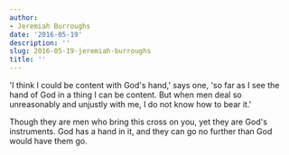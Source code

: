 ```yaml
---
author:
- Jeremiah Burroughs
date: '2016-05-19'
description: ''
slug: 2016-05-19-jeremiah-burroughs
title: ''
---
```

'I think I could be content with God's hand,' says one, 'so far as I see the hand of God in a thing I can be content. But when men deal so unreasonably and unjustly with me, I do not know how to bear it.'

Though they are men who bring this cross on you, yet they are God's instruments. God has a hand in it, and they can go no further than God would have them go.



